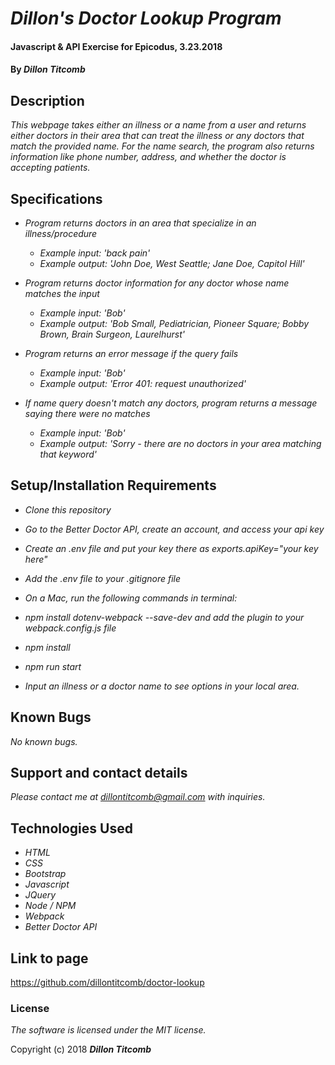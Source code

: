 # _Dillon's Doctor Lookup Program_

#### Javascript & API Exercise for Epicodus, 3.23.2018

#### By _**Dillon Titcomb**_

## Description

_This webpage takes either an illness or a name from a user and returns either doctors in their area that can treat the illness or any doctors that match the provided name. For the name search, the program also returns information like phone number, address, and whether the doctor is accepting patients._

## Specifications

* _Program returns doctors in an area that specialize in an illness/procedure_
	* _Example input: 'back pain'_
	* _Example output: 'John Doe, West Seattle; Jane Doe, Capitol Hill'_

* _Program returns doctor information for any doctor whose name matches the input_
	* _Example input: 'Bob'_
	* _Example output: 'Bob Small, Pediatrician, Pioneer Square; Bobby Brown, Brain Surgeon, Laurelhurst'_

* _Program returns an error message if the query fails_
	* _Example input: 'Bob'_
	* _Example output: 'Error 401: request unauthorized'_

* _If name query doesn't match any doctors, program returns a message saying there were no matches_
	* _Example input: 'Bob'_
	* _Example output: 'Sorry - there are no doctors in your area matching that keyword'_

## Setup/Installation Requirements

* _Clone this repository_

* _Go to the Better Doctor API, create an account, and access your api key_
* _Create an .env file and put your key there as exports.apiKey="your key here"_
* _Add the .env file to your .gitignore file_
* _On a Mac, run the following commands in terminal:_
* _npm install dotenv-webpack --save-dev and add the plugin to your webpack.config.js file_
* _npm install_
* _npm run start_
* _Input an illness or a doctor name to see options in your local area._

## Known Bugs

_No known bugs._

## Support and contact details

_Please contact me at dillontitcomb@gmail.com with inquiries._

## Technologies Used

* _HTML_
* _CSS_
* _Bootstrap_
* _Javascript_
* _JQuery_
* _Node / NPM_
* _Webpack_
* _Better Doctor API_

## Link to page

https://github.com/dillontitcomb/doctor-lookup

### License

*The software is licensed under the MIT license.*

Copyright (c) 2018 **_Dillon Titcomb_**
